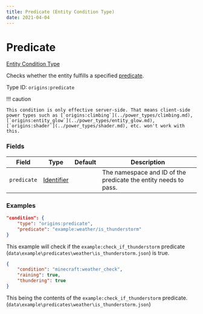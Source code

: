 ```yaml
---
title: Predicate (Entity Condition Type)
date: 2021-04-04
---
```


# Predicate

[Entity Condition Type](../entity_condition_types.md)

Checks whether the entity fulfills a specified [predicate](https://minecraft.gamepedia.com/Predicate).

Type ID: `origins:predicate`

!!! caution

    This condition is only effective server-side. That means client-side power types such as [`origins:climbing`](../power_types/climbing.md), [`origins:entity_glow`](../power_types/entity_glow.md), [`origins:shader`](../power_types/shader.md), etc. won't work with this.


### Fields

Field  | Type | Default | Description
-------|------|---------|-------------
`predicate` | [Identifier](../data_types/identifier.md) | | The namespace and ID of the predicate the entity needs to pass.


### Examples

```json
"condition": {
    "type": "origins:predicate",
    "predicate": "example:weather/is_thunderstorm"
}
```

This example will check if the `example:check_if_thunderstorm` predicate (`data\example\predicates\weather\is_thunderstorm.json`) is true.
<br>

```json
{
    "condition": "minecraft:weather_check",
    "raining": true,
    "thundering": true
}
```

This being the contents of the `example:check_if_thunderstorm` predicate. (`data\example\predicates\weather\is_thunderstorm.json`)